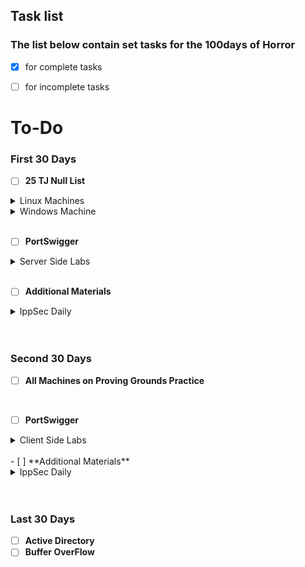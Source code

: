 ## Task list 

### The list below contain set tasks for the 100days of Horror 

-  [x] for complete tasks  

-  [ ] for incomplete tasks 

# To-Do

### First 30 Days 
- [ ] **25 TJ Null List**

<details>
    <summary>Linux Machines</summary>
    
    
- [ ] Lame
- [ ] Shocker
- [ ] Nibbles
- [ ] Beep
- [ ] Sense
- [ ] Node
- [ ] Valentine
- [ ] Poison
- [ ] Sunday
- [ ] Swagshop
- [ ] Jarvis
- [ ] Frolic
- [ ] Haricus
- [ ] Mango
- [ ] Admirer
- [ ] OpenAdmin
    
 </details>

<details>
    <summary>Windows Machine</summary>
    
- [ ] Blue
- [ ] Granny
- [ ] Secnotes
- [ ] BankRobber
- [ ] Worker
- [ ] Forest
- [ ] Silo
- [ ] Grandpa
- [ ] Conceal

    
    
</details>
<br>

- [ ] **PortSwigger**

<details>
    <summary>Server Side Labs</summary>
    
- [ ] SQL Injection
- [ ] Authentication
- [ ] Directory traversal
- [ ] Command injection 
- [ ] Business logic vulnerabilities 
- [ ] Information disclosure 
- [ ] Access control
- [ ] Server-side request forgery (SSRF)
- [ ] XXE injection
 
 </details>

<br>
 
 
 
 - [ ] **Additional Materials** 

<details>
    <summary>IppSec Daily</summary>
    
 - [ ] IppSec Daily
 - [ ] IppSec Daily
 - [ ] IppSec Daily
 - [ ] IppSec Daily
 - [ ] IppSec Daily
 - [ ] IppSec Daily
 - [ ] IppSec Daily
 - [ ] IppSec Daily
 - [ ] IppSec Daily
 - [ ] IppSec Daily
 - [ ] IppSec Daily
 - [ ] IppSec Daily
 - [ ] IppSec Daily
 - [ ] IppSec Daily
 - [ ] IppSec Daily
 - [ ] IppSec Daily
 - [ ] IppSec Daily
 - [ ] IppSec Daily
 - [ ] IppSec Daily
 - [ ] IppSec Daily
 - [ ] IppSec Daily
 - [ ] IppSec Daily
 - [ ] IppSec Daily
 - [ ] IppSec Daily
 - [ ] IppSec Daily
 - [ ] IppSec Daily
 - [ ] IppSec Daily
 - [ ] IppSec Daily
 - [ ] IppSec Daily
 - [ ] IppSec Daily


 </details>

<br>
<br>

### Second 30 Days 

- [ ] **All Machines on Proving Grounds Practice**


<br>

- [ ] **PortSwigger**

<details>
    <summary>Client Side Labs</summary>
    
- [ ] Cross-site scripting (XSS)
- [ ] Cross-site request forgery (CSRF)
- [ ] Cross-origin resource sharing (CORS)
- [ ] Clickjacking
- [ ] DOM-based vulnerabilities
- [ ] WebSockets  

 
 </details>
<br>
 - [ ] **Additional Materials** 

<details>
    <summary>IppSec Daily</summary>
    
 - [ ] IppSec Daily
 - [ ] IppSec Daily
 - [ ] IppSec Daily
 - [ ] IppSec Daily
 - [ ] IppSec Daily
 - [ ] IppSec Daily
 - [ ] IppSec Daily
 - [ ] IppSec Daily
 - [ ] IppSec Daily
 - [ ] IppSec Daily
 - [ ] IppSec Daily
 - [ ] IppSec Daily
 - [ ] IppSec Daily
 - [ ] IppSec Daily
 - [ ] IppSec Daily
 - [ ] IppSec Daily
 - [ ] IppSec Daily
 - [ ] IppSec Daily
 - [ ] IppSec Daily
 - [ ] IppSec Daily
 - [ ] IppSec Daily
 - [ ] IppSec Daily
 - [ ] IppSec Daily
 - [ ] IppSec Daily
 - [ ] IppSec Daily
 - [ ] IppSec Daily
 - [ ] IppSec Daily
 - [ ] IppSec Daily
 - [ ] IppSec Daily
 - [ ] IppSec Daily


 </details>

<br>
<br>

### Last 30 Days 

- [ ] **Active Directory** 
- [ ] **Buffer OverFlow** 
